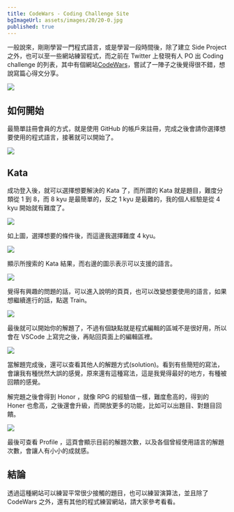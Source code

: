 ```yaml
---
title: CodeWars - Coding Challenge Site
bgImageUrl: assets/images/20/20-0.jpg
published: true
---
```


一般說來，剛剛學習一門程式語言，或是學習一段時間後，除了建立 Side Project 之外，也可以至一些網站練習程式，而之前在 Twitter 上發現有人 PO 出 Coding challenge 的列表，其中有個網站[CodeWars](https://www.codewars.com)，嘗試了一陣子之後覺得很不錯，想說寫篇心得文分享。

<a href="https://twitter.com/_KenWilliams_/status/1313077252033179650?s=20"><img class="img-responsive" loading="lazy" src="assets/images/21/21-08.png"></a>

## 如何開始

最簡單註冊會員的方式，就是使用 GitHub 的帳戶來註冊，完成之後會請你選擇想要使用的程式語言，接著就可以開始了。

<img class="img-responsive" loading="lazy" src="assets/images/21/21-01.png">

## Kata

成功登入後，就可以選擇想要解決的 Kata 了，而所謂的 Kata 就是題目，難度分類從 1 到 8，而 8 kyu 是最簡單的，反之 1 kyu 是最難的，我的個人經驗是從 4 kyu 開始就有難度了。

<img class="img-responsive" loading="lazy" src="assets/images/21/21-02.png">

如上圖，選擇想要的條件後，而這邊我選擇難度 4 kyu。

<img class="img-responsive" loading="lazy" src="assets/images/21/21-03.png">

顯示所搜索的 Kata 結果，而右邊的圖示表示可以支援的語言。

<img class="img-responsive" loading="lazy" src="assets/images/21/21-04.png">

覺得有興趣的問題的話，可以進入說明的頁頁，也可以改變想要使用的語言，如果想繼續進行的話，點選 Train。

<img class="img-responsive" loading="lazy" src="assets/images/21/21-05.png">

最後就可以開始你的解題了，不過有個缺點就是程式編輯的區堿不是很好用，所以會在 VSCode 上寫完之後，再貼回頁面上的編輯區裡。

<img class="img-responsive" loading="lazy" src="assets/images/21/21-06.png">

當解題完成後，還可以查看其他人的解題方式(solution)。看到有些簡短的寫法，會讓我有種恍然大誤的感覺，原來還有這種寫法，這是我覺得最好的地方，有種被回饋的感覺。

解完題之後會得到 Honor ，就像 RPG 的經驗值一樣，難度愈高的，得到的 Honer 也愈高，之後還會升級，而開放更多的功能，比如可以出題目、對題目回饋。

<img class="img-responsive" loading="lazy" src="assets/images/21/21-07.png">

最後可查看 Profile ，這頁會顯示目前的解題次數，以及各個曾經使用語言的解題次數，會讓人有小小的成就感。

## 結論

透過這種網站可以練習平常很少接觸的題目，也可以練習演算法，並且除了 CodeWars 之外，還有其他的程式練習網站，請大家參考看看。
